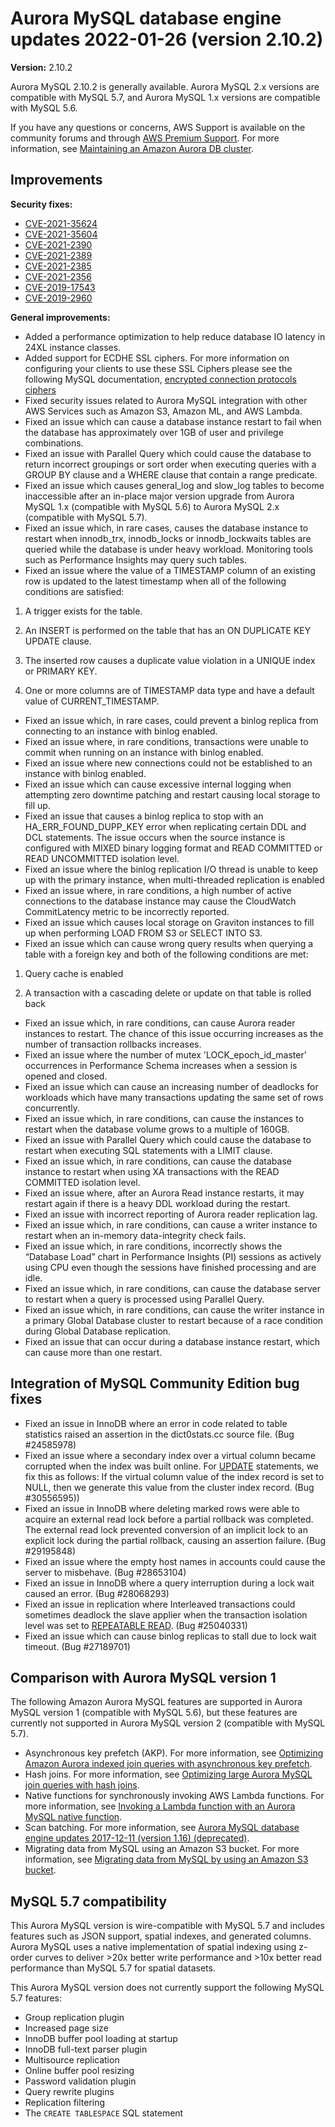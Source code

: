 # Aurora MySQL database engine updates 2022\-01\-26 \(version 2\.10\.2\)<a name="AuroraMySQL.Updates.2102"></a><a name="2102"></a><a name="2.10.2"></a>

 **Version:** 2\.10\.2 

 Aurora MySQL 2\.10\.2 is generally available\. Aurora MySQL 2\.x versions are compatible with MySQL 5\.7, and Aurora MySQL 1\.x versions are compatible with MySQL 5\.6\. 

 If you have any questions or concerns, AWS Support is available on the community forums and through [AWS Premium Support](http://aws.amazon.com/support)\. For more information, see [Maintaining an Amazon Aurora DB cluster](USER_UpgradeDBInstance.Maintenance.md)\. 

## Improvements<a name="AuroraMySQL.Updates.2102.Improvements"></a>

 **Security fixes:** 
+ [CVE\-2021\-35624](https://cve.mitre.org/cgi-bin/cvename.cgi?name=CVE-2021-35624)
+ [CVE\-2021\-35604](https://cve.mitre.org/cgi-bin/cvename.cgi?name=CVE-2021-35604)
+ [CVE\-2021\-2390](https://cve.mitre.org/cgi-bin/cvename.cgi?name=CVE-2021-2390)
+ [CVE\-2021\-2389](https://cve.mitre.org/cgi-bin/cvename.cgi?name=CVE-2021-2389)
+ [CVE\-2021\-2385](https://cve.mitre.org/cgi-bin/cvename.cgi?name=CVE-2021-2385)
+ [CVE\-2021\-2356](https://cve.mitre.org/cgi-bin/cvename.cgi?name=CVE-2021-2356)
+ [CVE\-2019\-17543](https://cve.mitre.org/cgi-bin/cvename.cgi?name=CVE-2019-17543)
+ [CVE\-2019\-2960](https://cve.mitre.org/cgi-bin/cvename.cgi?name=CVE-2019-2960)

 **General improvements:** 
+  Added a performance optimization to help reduce database IO latency in 24XL instance classes\. 
+  Added support for ECDHE SSL ciphers\. For more information on configuring your clients to use these SSL Ciphers please see the following MySQL documentation, [encrypted connection protocols ciphers](https://dev.mysql.com/doc/refman/5.7/en/encrypted-connection-protocols-ciphers.html#encrypted-connection-cipher-configuration) 
+  Fixed security issues related to Aurora MySQL integration with other AWS Services such as Amazon S3, Amazon ML, and AWS Lambda\. 
+  Fixed an issue which can cause a database instance restart to fail when the database has approximately over 1GB of user and privilege combinations\. 
+  Fixed an issue with Parallel Query which could cause the database to return incorrect groupings or sort order when executing queries with a GROUP BY clause and a WHERE clause that contain a range predicate\. 
+  Fixed an issue which causes general\_log and slow\_log tables to become inaccessible after an in\-place major version upgrade from Aurora MySQL 1\.x \(compatible with MySQL 5\.6\) to Aurora MySQL 2\.x \(compatible with MySQL 5\.7\)\. 
+  Fixed an issue which, in rare cases, causes the database instance to restart when innodb\_trx, innodb\_locks or innodb\_lockwaits tables are queried while the database is under heavy workload\. Monitoring tools such as Performance Insights may query such tables\. 
+  Fixed an issue where the value of a TIMESTAMP column of an existing row is updated to the latest timestamp when all of the following conditions are satisfied: 

  1. A trigger exists for the table\.

  1. An INSERT is performed on the table that has an ON DUPLICATE KEY UPDATE clause\.

  1. The inserted row causes a duplicate value violation in a UNIQUE index or PRIMARY KEY\.

  1. One or more columns are of TIMESTAMP data type and have a default value of CURRENT\_TIMESTAMP\.
+  Fixed an issue which, in rare cases, could prevent a binlog replica from connecting to an instance with binlog enabled\. 
+  Fixed an issue where, in rare conditions, transactions were unable to commit when running on an instance with binlog enabled\. 
+  Fixed an issue where new connections could not be established to an instance with binlog enabled\. 
+  Fixed an issue which can cause excessive internal logging when attempting zero downtime patching and restart causing local storage to fill up\. 
+  Fixed an issue that causes a binlog replica to stop with an HA\_ERR\_FOUND\_DUPP\_KEY error when replicating certain DDL and DCL statements\. The issue occurs when the source instance is configured with MIXED binary logging format and READ COMMITTED or READ UNCOMMITTED isolation level\. 
+  Fixed an issue where the binlog replication I/O thread is unable to keep up with the primary instance, when multi\-threaded replication is enabled 
+  Fixed an issue where, in rare conditions, a high number of active connections to the database instance may cause the CloudWatch CommitLatency metric to be incorrectly reported\. 
+  Fixed an issue which causes local storage on Graviton instances to fill up when performing LOAD FROM S3 or SELECT INTO S3\. 
+  Fixed an issue which can cause wrong query results when querying a table with a foreign key and both of the following conditions are met: 

  1.  Query cache is enabled 

  1.  A transaction with a cascading delete or update on that table is rolled back 
+  Fixed an issue which, in rare conditions, can cause Aurora reader instances to restart\. The chance of this issue occurring increases as the number of transaction rollbacks increases\. 
+  Fixed an issue where the number of mutex 'LOCK\_epoch\_id\_master' occurrences in Performance Schema increases when a session is opened and closed\. 
+  Fixed an issue which can cause an increasing number of deadlocks for workloads which have many transactions updating the same set of rows concurrently\. 
+  Fixed an issue which, in rare conditions, can cause the instances to restart when the database volume grows to a multiple of 160GB\. 
+  Fixed an issue with Parallel Query which could cause the database to restart when executing SQL statements with a LIMIT clause\. 
+  Fixed an issue which, in rare conditions, can cause the database instance to restart when using XA transactions with the READ COMMITTED isolation level\. 
+  Fixed an issue where, after an Aurora Read instance restarts, it may restart again if there is a heavy DDL workload during the restart\. 
+  Fixed an issue with incorrect reporting of Aurora reader replication lag\. 
+  Fixed an issue which, in rare conditions, can cause a writer instance to restart when an in\-memory data\-integrity check fails\. 
+  Fixed an issue which, in rare conditions, incorrectly shows the “Database Load” chart in Performance Insights \(PI\) sessions as actively using CPU even though the sessions have finished processing and are idle\. 
+  Fixed an issue which, in rare conditions, can cause the database server to restart when a query is processed using Parallel Query\. 
+  Fixed an issue which, in rare conditions, can cause the writer instance in a primary Global Database cluster to restart because of a race condition during Global Database replication\. 
+  Fixed an issue that can occur during a database instance restart, which can cause more than one restart\. 

## Integration of MySQL Community Edition bug fixes<a name="AuroraMySQL.Updates.2102.Patches"></a>
+  Fixed an issue in InnoDB where an error in code related to table statistics raised an assertion in the dict0stats\.cc source file\. \(Bug \#24585978\) 
+  Fixed an issue where a secondary index over a virtual column became corrupted when the index was built online\. For [UPDATE](https://dev.mysql.com/doc/refman/5.7/en/update.html) statements, we fix this as follows: If the virtual column value of the index record is set to NULL, then we generate this value from the cluster index record\. \(Bug \#30556595\)\) 
+  Fixed an issue in InnoDB where deleting marked rows were able to acquire an external read lock before a partial rollback was completed\. The external read lock prevented conversion of an implicit lock to an explicit lock during the partial rollback, causing an assertion failure\. \(Bug \#29195848\) 
+  Fixed an issue where the empty host names in accounts could cause the server to misbehave\. \(Bug \#28653104\) 
+  Fixed an issue in InnoDB where a query interruption during a lock wait caused an error\. \(Bug \#28068293\) 
+  Fixed an issue in replication where Interleaved transactions could sometimes deadlock the slave applier when the transaction isolation level was set to [REPEATABLE READ](https://dev.mysql.com/doc/refman/5.7/en/innodb-transaction-isolation-levels.html#isolevel_repeatable-read)\. \(Bug \#25040331\) 
+  Fixed an issue which can cause binlog replicas to stall due to lock wait timeout\. \(Bug \#27189701\) 

## Comparison with Aurora MySQL version 1<a name="AuroraMySQL.Updates.2102.Compare56"></a>

The following Amazon Aurora MySQL features are supported in Aurora MySQL version 1 \(compatible with MySQL 5\.6\), but these features are currently not supported in Aurora MySQL version 2 \(compatible with MySQL 5\.7\)\.
+ Asynchronous key prefetch \(AKP\)\. For more information, see [Optimizing Amazon Aurora indexed join queries with asynchronous key prefetch](AuroraMySQL.BestPractices.md#Aurora.BestPractices.AKP)\.
+ Hash joins\. For more information, see [Optimizing large Aurora MySQL join queries with hash joins](AuroraMySQL.BestPractices.md#Aurora.BestPractices.HashJoin)\.
+ Native functions for synchronously invoking AWS Lambda functions\. For more information, see [Invoking a Lambda function with an Aurora MySQL native function](AuroraMySQL.Integrating.Lambda.md#AuroraMySQL.Integrating.NativeLambda)\.
+ Scan batching\. For more information, see [Aurora MySQL database engine updates 2017\-12\-11 \(version 1\.16\) \(deprecated\)](AuroraMySQL.Updates.20171211.md)\.
+ Migrating data from MySQL using an Amazon S3 bucket\. For more information, see [Migrating data from MySQL by using an Amazon S3 bucket](AuroraMySQL.Migrating.ExtMySQL.md#AuroraMySQL.Migrating.ExtMySQL.S3)\.

## MySQL 5\.7 compatibility<a name="AuroraMySQL.Updates.2102.Compatibility"></a>

This Aurora MySQL version is wire\-compatible with MySQL 5\.7 and includes features such as JSON support, spatial indexes, and generated columns\. Aurora MySQL uses a native implementation of spatial indexing using z\-order curves to deliver >20x better write performance and >10x better read performance than MySQL 5\.7 for spatial datasets\.

This Aurora MySQL version does not currently support the following MySQL 5\.7 features:
+ Group replication plugin
+ Increased page size
+ InnoDB buffer pool loading at startup
+ InnoDB full\-text parser plugin
+ Multisource replication
+ Online buffer pool resizing
+ Password validation plugin
+ Query rewrite plugins
+ Replication filtering
+ The `CREATE TABLESPACE` SQL statement